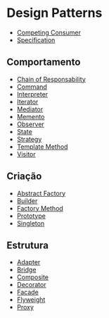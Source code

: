 # Design Patterns

- [Competing Consumer](https://docs.microsoft.com/pt-br/azure/architecture/patterns/competing-consumers)
- [Specification](https://en.wikipedia.org/wiki/Specification_pattern)

## Comportamento
- [Chain of Responsability](https://pt.wikipedia.org/wiki/Chain_of_Responsibility)
- [Command](https://pt.wikipedia.org/wiki/Command)
- [Interpreter](https://pt.wikipedia.org/wiki/Interpreter)
- [Iterator](https://pt.wikipedia.org/wiki/Iterador)
- [Mediator](https://pt.wikipedia.org/wiki/Mediator)
- [Memento](https://pt.wikipedia.org/wiki/Memento_(inform%C3%A1tica))
- [Observer](https://pt.wikipedia.org/wiki/Observer)
- [State](https://pt.wikipedia.org/wiki/State)
- [Strategy](https://pt.wikipedia.org/wiki/Strategy)
- [Template Method](https://pt.wikipedia.org/wiki/Template_Method)
- [Visitor](https://pt.wikipedia.org/wiki/Visitor_Pattern)

## Criação
- [Abstract Factory](https://pt.wikipedia.org/wiki/Abstract_Factory)
- [Builder](https://pt.wikipedia.org/wiki/Builder)
- [Factory Method](https://pt.wikipedia.org/wiki/Factory_Method)
- [Prototype](https://pt.wikipedia.org/wiki/Prototype)
- [Singleton](https://pt.wikipedia.org/wiki/Singleton)

## Estrutura
- [Adapter](https://pt.wikipedia.org/wiki/Adapter)
- [Bridge](https://pt.wikipedia.org/wiki/Bridge_(padr%C3%A3o_de_projeto_de_software))
- [Composite](https://pt.wikipedia.org/wiki/Composite)
- [Decorator](https://pt.wikipedia.org/wiki/Decorator)
- [Facade](https://pt.wikipedia.org/wiki/Fa%C3%A7ade)
- [Flyweight](https://pt.wikipedia.org/wiki/Flyweight)
- [Proxy](https://pt.wikipedia.org/wiki/Proxy_(padr%C3%B5es_de_projeto))
